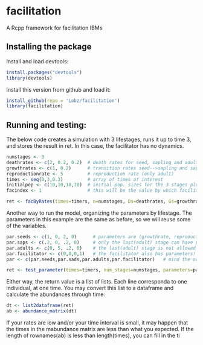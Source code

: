 # facilitation
A Rcpp framework for facilitation IBMs

## Installing the package

Install and load devtools:
```r
install.packages("devtools")
library(devtools)
```
Install this version from github and load it:
```r
install_github(repo = 'Lobz/facilitation')
library(facilitation)
```

## Running and testing:

The below code creates a simulation with 3 lifestages, runs it up to time 3, and stores the result in ret. In this case, the facilitator has no dynamics.
```r
numstages <- 3
deathrates <- c(2, 0.2, 0.2)  # death rates for seed, sapling and adult
growthrates <- c(1, 0.2)      # transition rates seed-->sapling and sapling-->adult
reproductionrate <- 5         # reproduction rate (only adult)
times <- seq(0,3,0.3)         # array of times of interest
initialpop <- c(10,10,10,10)  # initial pop. sizes for the 3 stages plus the facilitator species
facindex <- 1                 # this will be the value by which facilitator decreases seeds' deathrates

ret <- facByRates(times=timers, n=numstages, Ds=deathrates, Gs=growthrates, R=reproductionrate, fac=facindex, init=initialpop)
```

Another way to run the model, organizing the parameters by lifestage. The parameters in this example are the same as before, so we will reuse some of the variables.
```r
par.seeds <- c(1, 0, 2, 0)      # parameters are (growthrate, reproductionrate, deathrate, radius). 
par.saps <- c(.2, 0, .2, 0)     # only the last(adult) stage can have positive reproduction rate 
par.adults <- c(0, 5, .2, 0)    # the last(adult) stage is not allowed to have positive growthrate
par.facilitator <- c(0,0,0,1)   # the facilitator also has parameters! the radius is the radius of facilitating effect
par <- c(par.seeds,par.sads,par.adults,par.facilitator)   # mind the order

ret <- test_parameter(times=timers, num_stages=numstages, parameters=par, f=facindex, init=initialpop)
```

Either way, the return value is a list of lists. Each line corresponda to one individual, at one time.
You may convert this list to a dataframe and calculate the abundances through time:
```r
dt <- list2dataframe(ret)
ab <- abundance_matrix(dt)
```

If your rates are low and/or your time interval is small, it may happen that the times in the mabundance matrix are less than what you expected. If the length of rownames(ab) is less than length(times), you can fill in the ti
